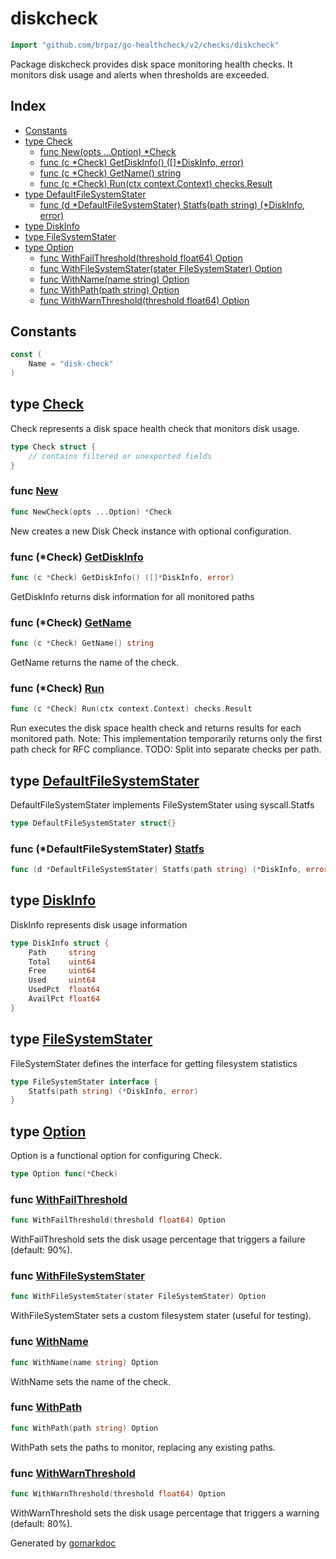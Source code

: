 <!-- Code generated by gomarkdoc. DO NOT EDIT -->

# diskcheck

```go
import "github.com/brpaz/go-healthcheck/v2/checks/diskcheck"
```

Package diskcheck provides disk space monitoring health checks. It monitors disk usage and alerts when thresholds are exceeded.

## Index

- [Constants](<#constants>)
- [type Check](<#Check>)
  - [func New\(opts ...Option\) \*Check](<#New>)
  - [func \(c \*Check\) GetDiskInfo\(\) \(\[\]\*DiskInfo, error\)](<#Check.GetDiskInfo>)
  - [func \(c \*Check\) GetName\(\) string](<#Check.GetName>)
  - [func \(c \*Check\) Run\(ctx context.Context\) checks.Result](<#Check.Run>)
- [type DefaultFileSystemStater](<#DefaultFileSystemStater>)
  - [func \(d \*DefaultFileSystemStater\) Statfs\(path string\) \(\*DiskInfo, error\)](<#DefaultFileSystemStater.Statfs>)
- [type DiskInfo](<#DiskInfo>)
- [type FileSystemStater](<#FileSystemStater>)
- [type Option](<#Option>)
  - [func WithFailThreshold\(threshold float64\) Option](<#WithFailThreshold>)
  - [func WithFileSystemStater\(stater FileSystemStater\) Option](<#WithFileSystemStater>)
  - [func WithName\(name string\) Option](<#WithName>)
  - [func WithPath\(path string\) Option](<#WithPath>)
  - [func WithWarnThreshold\(threshold float64\) Option](<#WithWarnThreshold>)


## Constants

<a name="Name"></a>

```go
const (
    Name = "disk-check"
)
```

<a name="Check"></a>
## type [Check](<https://github.com/brpaz/go-healthcheck/blob/master/checks/diskcheck/check.go#L28-L34>)

Check represents a disk space health check that monitors disk usage.

```go
type Check struct {
    // contains filtered or unexported fields
}
```

<a name="New"></a>
### func [New](<https://github.com/brpaz/go-healthcheck/blob/master/checks/diskcheck/check.go#L75>)

```go
func NewCheck(opts ...Option) *Check
```

New creates a new Disk Check instance with optional configuration.

<a name="Check.GetDiskInfo"></a>
### func \(\*Check\) [GetDiskInfo](<https://github.com/brpaz/go-healthcheck/blob/master/checks/diskcheck/check.go#L130>)

```go
func (c *Check) GetDiskInfo() ([]*DiskInfo, error)
```

GetDiskInfo returns disk information for all monitored paths

<a name="Check.GetName"></a>
### func \(\*Check\) [GetName](<https://github.com/brpaz/go-healthcheck/blob/master/checks/diskcheck/check.go#L92>)

```go
func (c *Check) GetName() string
```

GetName returns the name of the check.

<a name="Check.Run"></a>
### func \(\*Check\) [Run](<https://github.com/brpaz/go-healthcheck/blob/master/checks/diskcheck/check.go#L99>)

```go
func (c *Check) Run(ctx context.Context) checks.Result
```

Run executes the disk space health check and returns results for each monitored path. Note: This implementation temporarily returns only the first path check for RFC compliance. TODO: Split into separate checks per path.

<a name="DefaultFileSystemStater"></a>
## type [DefaultFileSystemStater](<https://github.com/brpaz/go-healthcheck/blob/master/checks/diskcheck/disk_reader.go#L14>)

DefaultFileSystemStater implements FileSystemStater using syscall.Statfs

```go
type DefaultFileSystemStater struct{}
```

<a name="DefaultFileSystemStater.Statfs"></a>
### func \(\*DefaultFileSystemStater\) [Statfs](<https://github.com/brpaz/go-healthcheck/blob/master/checks/diskcheck/disk_reader.go#L16>)

```go
func (d *DefaultFileSystemStater) Statfs(path string) (*DiskInfo, error)
```



<a name="DiskInfo"></a>
## type [DiskInfo](<https://github.com/brpaz/go-healthcheck/blob/master/checks/diskcheck/check.go#L18-L25>)

DiskInfo represents disk usage information

```go
type DiskInfo struct {
    Path     string
    Total    uint64
    Free     uint64
    Used     uint64
    UsedPct  float64
    AvailPct float64
}
```

<a name="FileSystemStater"></a>
## type [FileSystemStater](<https://github.com/brpaz/go-healthcheck/blob/master/checks/diskcheck/disk_reader.go#L9-L11>)

FileSystemStater defines the interface for getting filesystem statistics

```go
type FileSystemStater interface {
    Statfs(path string) (*DiskInfo, error)
}
```

<a name="Option"></a>
## type [Option](<https://github.com/brpaz/go-healthcheck/blob/master/checks/diskcheck/check.go#L37>)

Option is a functional option for configuring Check.

```go
type Option func(*Check)
```

<a name="WithFailThreshold"></a>
### func [WithFailThreshold](<https://github.com/brpaz/go-healthcheck/blob/master/checks/diskcheck/check.go#L61>)

```go
func WithFailThreshold(threshold float64) Option
```

WithFailThreshold sets the disk usage percentage that triggers a failure \(default: 90%\).

<a name="WithFileSystemStater"></a>
### func [WithFileSystemStater](<https://github.com/brpaz/go-healthcheck/blob/master/checks/diskcheck/check.go#L68>)

```go
func WithFileSystemStater(stater FileSystemStater) Option
```

WithFileSystemStater sets a custom filesystem stater \(useful for testing\).

<a name="WithName"></a>
### func [WithName](<https://github.com/brpaz/go-healthcheck/blob/master/checks/diskcheck/check.go#L40>)

```go
func WithName(name string) Option
```

WithName sets the name of the check.

<a name="WithPath"></a>
### func [WithPath](<https://github.com/brpaz/go-healthcheck/blob/master/checks/diskcheck/check.go#L47>)

```go
func WithPath(path string) Option
```

WithPath sets the paths to monitor, replacing any existing paths.

<a name="WithWarnThreshold"></a>
### func [WithWarnThreshold](<https://github.com/brpaz/go-healthcheck/blob/master/checks/diskcheck/check.go#L54>)

```go
func WithWarnThreshold(threshold float64) Option
```

WithWarnThreshold sets the disk usage percentage that triggers a warning \(default: 80%\).

Generated by [gomarkdoc](<https://github.com/princjef/gomarkdoc>)
